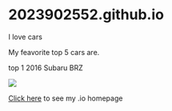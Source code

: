 # 2023902552.github.io

I love cars 

My feavorite top 5 cars are.

top 1
2016 Subaru BRZ

<img src="http://www.auto-reviewz.com/wp-content/uploads/2015/06/2016-Subaru-BRZ-Review.jpg">



[Click here](http://2023902552.github.io) to see my .io homepage


